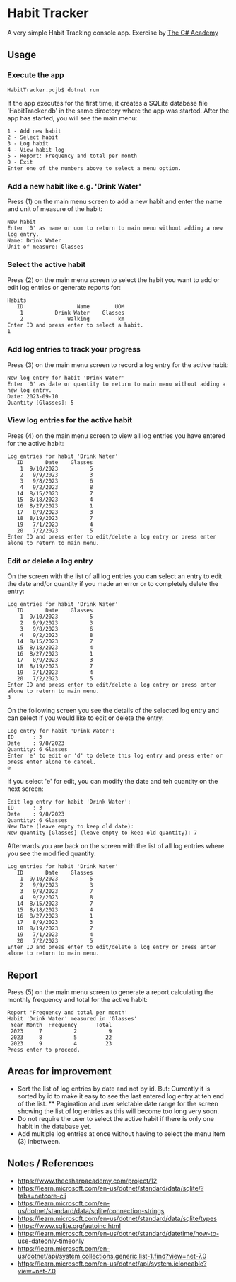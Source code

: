 # Habit Tracker
A very simple Habit Tracking console app. Exercise by [The C# Academy](https://www.thecsharpacademy.com)

## Usage
### Execute the app
```
HabitTracker.pcjb$ dotnet run
```
If the app executes for the first time, it creates a SQLite database file 'HabitTracker.db' in the same directory where the app was started.
After the app has started, you will see the main menu:
```
1 - Add new habit
2 - Select habit
3 - Log habit
4 - View habit log
5 - Report: Frequency and total per month
0 - Exit
Enter one of the numbers above to select a menu option.
```

### Add a new habit like e.g. 'Drink Water' 
Press (1) on the main menu screen to add a new habit and enter the name and unit of measure of the habit:
```
New habit
Enter '0' as name or uom to return to main menu without adding a new log entry.
Name: Drink Water
Unit of measure: Glasses
```
### Select the active habit
Press (2) on the main menu screen to select the habit you want to add or edit log entries or generate reports for:
```
Habits
   ID                 Name        UOM
    1          Drink Water    Glasses
    2              Walking         km
Enter ID and press enter to select a habit.
1
```

### Add log entries to track your progress
Press (3) on the main menu screen to record a log entry for the active habit:
```
New log entry for habit 'Drink Water'
Enter '0' as date or quantity to return to main menu without adding a new log entry.
Date: 2023-09-10
Quantity [Glasses]: 5
```

### View log entries for the active habit
Press (4) on the main menu screen to view all log entries you have entered for the active habit:
```
Log entries for habit 'Drink Water'
   ID       Date    Glasses
    1  9/10/2023          5
    2   9/9/2023          3
    3   9/8/2023          6
    4   9/2/2023          8
   14  8/15/2023          7
   15  8/18/2023          4
   16  8/27/2023          1
   17   8/9/2023          3
   18  8/19/2023          7
   19   7/1/2023          4
   20   7/2/2023          5
Enter ID and press enter to edit/delete a log entry or press enter alone to return to main menu.
```

### Edit or delete a log entry
On the screen with the list of all log entries you can select an entry to edit the date and/or quantity if you made an error or to completely delete the entry:
```
Log entries for habit 'Drink Water'
   ID       Date    Glasses
    1  9/10/2023          5
    2   9/9/2023          3
    3   9/8/2023          6
    4   9/2/2023          8
   14  8/15/2023          7
   15  8/18/2023          4
   16  8/27/2023          1
   17   8/9/2023          3
   18  8/19/2023          7
   19   7/1/2023          4
   20   7/2/2023          5
Enter ID and press enter to edit/delete a log entry or press enter alone to return to main menu.
3
```

On the following screen you see the details of the selected log entry and can select if you would like to edit or delete the entry:
```
Log entry for habit 'Drink Water':
ID      : 3
Date    : 9/8/2023
Quantity: 6 Glasses
Enter 'e' to edit or 'd' to delete this log entry and press enter or press enter alone to cancel.
e
```

If you select 'e' for edit, you can modify the date and teh quantity on the next screen:
```
Edit log entry for habit 'Drink Water':
ID      : 3
Date    : 9/8/2023
Quantity: 6 Glasses
New Date (leave empty to keep old date): 
New quantity [Glasses] (leave empty to keep old quantity): 7
```

Afterwards you are back on the screen with the list of all log entries where you see the modified quantity:

```
Log entries for habit 'Drink Water'
   ID       Date    Glasses
    1  9/10/2023          5
    2   9/9/2023          3
    3   9/8/2023          7
    4   9/2/2023          8
   14  8/15/2023          7
   15  8/18/2023          4
   16  8/27/2023          1
   17   8/9/2023          3
   18  8/19/2023          7
   19   7/1/2023          4
   20   7/2/2023          5
Enter ID and press enter to edit/delete a log entry or press enter alone to return to main menu.
```

## Report
Press (5) on the main menu screen to generate a report calculating the monthly frequency and total for the active habit:
```
Report 'Frequency and total per month'
Habit 'Drink Water' measured in 'Glasses'
 Year Month  Frequency      Total
 2023     7          2          9
 2023     8          5         22
 2023     9          4         23
Press enter to proceed.
```

## Areas for improvement
* Sort the list of log entries by date and not by id. But: Currently it is sorted by id to make it easy to see the last entered log entry at teh end of the list.
** Pagination and user selctable date range for the screen showing the list of log entries as this will become too long very soon.
* Do not require the user to select the active habit if there is only one habit in the database yet.
* Add multiple log entries at once without having to select the menu item (3) inbetween.

## Notes / References
* https://www.thecsharpacademy.com/project/12
* https://learn.microsoft.com/en-us/dotnet/standard/data/sqlite/?tabs=netcore-cli
* https://learn.microsoft.com/en-us/dotnet/standard/data/sqlite/connection-strings
* https://learn.microsoft.com/en-us/dotnet/standard/data/sqlite/types
* https://www.sqlite.org/autoinc.html
* https://learn.microsoft.com/en-us/dotnet/standard/datetime/how-to-use-dateonly-timeonly
* https://learn.microsoft.com/en-us/dotnet/api/system.collections.generic.list-1.find?view=net-7.0
* https://learn.microsoft.com/en-us/dotnet/api/system.icloneable?view=net-7.0